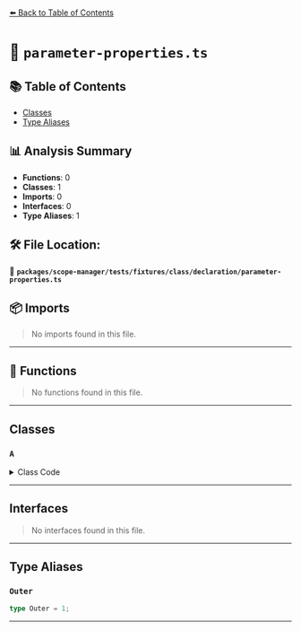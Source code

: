 [⬅️ Back to Table of Contents](../../../../../../index.md)

# 📄 `parameter-properties.ts`

## 📚 Table of Contents

- [Classes](#classes)
- [Type Aliases](#type-aliases)

## 📊 Analysis Summary

- **Functions**: 0
- **Classes**: 1
- **Imports**: 0
- **Interfaces**: 0
- **Type Aliases**: 1

## 🛠️ File Location:
📂 **`packages/scope-manager/tests/fixtures/class/declaration/parameter-properties.ts`**

## 📦 Imports

> No imports found in this file.


---

## 🔧 Functions

> No functions found in this file.


---

## Classes

### `A`

<details><summary>Class Code</summary>

```ts
class A {
  constructor(
    private a,
    private b = 1,
    private c = a,
    public d = outer,
    public e,
    readonly f: Outer,
  ) {
    a;
  }
}
```
</details>


---

## Interfaces

> No interfaces found in this file.


---

## Type Aliases

### `Outer`

```ts
type Outer = 1;
```


---